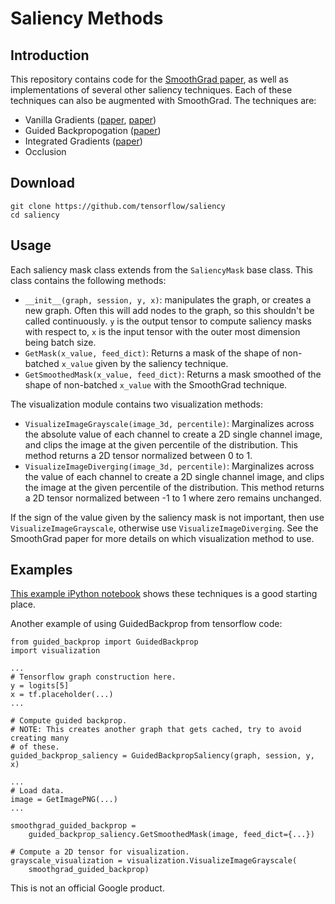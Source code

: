 # Saliency Methods

## Introduction

This repository contains code for the [SmoothGrad
paper](https://research.google.com/bigpicture/), as well as implementations of
several other saliency techniques. Each of these techniques can also be
augmented with SmoothGrad. The techniques are:

*   Vanilla Gradients
    ([paper](https://scholar.google.com/scholar?q=Visualizing+higher-layer+features+of+a+deep+network&btnG=&hl=en&as_sdt=0%2C22),
    [paper](https://arxiv.org/abs/1312.6034))
*   Guided Backpropogation ([paper](https://arxiv.org/abs/1412.6806))
*   Integrated Gradients ([paper](https://arxiv.org/abs/1703.01365))
*   Occlusion

## Download
```
git clone https://github.com/tensorflow/saliency
cd saliency
```

## Usage

Each saliency mask class extends from the `SaliencyMask` base class. This class
contains the following methods:

*   `__init__(graph, session, y, x)`: manipulates the graph, or creates a new
    graph. Often this will add nodes to the graph, so this shouldn't be called
    continuously. `y` is the output tensor to compute saliency masks with
    respect to, `x` is the input tensor with the outer most dimension being
    batch size.
*   `GetMask(x_value, feed_dict)`: Returns a mask of the shape of non-batched
    `x_value` given by the saliency technique.
*   `GetSmoothedMask(x_value, feed_dict)`: Returns a mask smoothed of the shape
    of non-batched `x_value` with the SmoothGrad technique.

The visualization module contains two visualization methods:

* ```VisualizeImageGrayscale(image_3d, percentile)```: Marginalizes across the
  absolute value of each channel to create a 2D single channel image, and clips
  the image at the given percentile of the distribution. This method returns a
  2D tensor normalized between 0 to 1.
* ```VisualizeImageDiverging(image_3d, percentile)```: Marginalizes across the
  value of each channel to create a 2D single channel image, and clips the
  image at the given percentile of the distribution. This method returns a
  2D tensor normalized between -1 to 1 where zero remains unchanged.

If the sign of the value given by the saliency mask is not important, then use
```VisualizeImageGrayscale```, otherwise use ```VisualizeImageDiverging```. See
the SmoothGrad paper for more details on which visualization method to use.

## Examples

[This example iPython notebook]([http://github.com/tensorflow/saliency/blob/master/Examples.ipynb]) shows
these techniques is a good starting place.

Another example of using GuidedBackprop from tensorflow code:

```
from guided_backprop import GuidedBackprop
import visualization

...
# Tensorflow graph construction here.
y = logits[5]
x = tf.placeholder(...)
...

# Compute guided backprop.
# NOTE: This creates another graph that gets cached, try to avoid creating many
# of these.
guided_backprop_saliency = GuidedBackpropSaliency(graph, session, y, x)

...
# Load data.
image = GetImagePNG(...)
...

smoothgrad_guided_backprop =
    guided_backprop_saliency.GetSmoothedMask(image, feed_dict={...})

# Compute a 2D tensor for visualization.
grayscale_visualization = visualization.VisualizeImageGrayscale(
    smoothgrad_guided_backprop)
```

This is not an official Google product.
